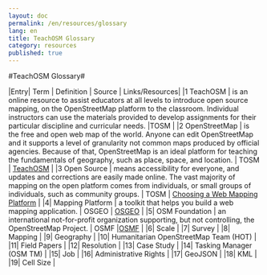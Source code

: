 ```yaml
---
layout: doc
permalink: /en/resources/glossary
lang: en
title: TeachOSM Glossary
category: resources
published: true
---
```


#TeachOSM Glossary#

|Entry| Term | Definition | Source | Links/Resources|
|1 TeachOSM | is an online resource to assist educators at all levels to introduce open source mapping, on the OpenStreetMap platform to the classroom. Individual instructors can use the materials provided to develop assignments for their particular discipline and curricular needs.  |TOSM | 
|2 OpenStreetMap | is the free and open web map of the world. Anyone can edit OpenStreetMap and it supports a level of granularity not common maps produced by official agencies. Because of that, OpenStreetMap is an ideal platform for teaching the fundamentals of geography, such as place, space, and location. | TOSM | [TeachOSM](https://www.openstreetmap.org/) |
|3 Open Source | means accessibility for everyone, and updates and corrections are easily made online. The vast majority of mapping on the open platform comes from individuals, or small groups of individuals, such as community groups. | TOSM | [Choosing a Web Mapping Platform](http://wiki.osgeo.org/wiki/Choosing_a_Web_Mapping_Platform) |
|4| Mapping Platform | a toolkit that helps you build a web mapping application. | OSGEO | [OSGEO](http://wiki.osgeo.org/wiki/Choosing_a_Web_Mapping_Platform) |
|5| OSM Foundation | an international not-for-profit organization supporting, but not controlling, the OpenStreetMap Project. | OSMF |[OSMF](http://www.osmfoundation.org/wiki/Main_Page) |
|6| Scale | 
|7| Survey | 
|8| Mapping |
|9| Geography |
|10| Humanitarian OpenStreetMap Team (HOT) |
|11| Field Papers |
|12| Resolution |
|13| Case Study |
|14| Tasking Manager (OSM TM) |
|15| Job |
|16| Administrative Rights |
|17| GeoJSON |
|18| KML |
|19| Cell Size |
